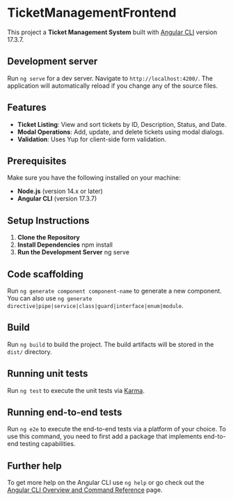 # TicketManagementFrontend

This project a **Ticket Management System** built with [Angular CLI](https://github.com/angular/angular-cli) version 17.3.7.

## Development server

Run `ng serve` for a dev server. Navigate to `http://localhost:4200/`. The application will automatically reload if you change any of the source files.

## Features

- **Ticket Listing**: View and sort tickets by ID, Description, Status, and Date.
- **Modal Operations**: Add, update, and delete tickets using modal dialogs.
- **Validation**: Uses Yup for client-side form validation.
## Prerequisites

Make sure you have the following installed on your machine:

- **Node.js** (version 14.x or later)
- **Angular CLI** (version 17.3.7)
  
## Setup Instructions
1. **Clone the Repository**
2. **Install Dependencies**
   npm install
3. **Run the Development Server**
   ng serve
   
## Code scaffolding

Run `ng generate component component-name` to generate a new component. You can also use `ng generate directive|pipe|service|class|guard|interface|enum|module`.

## Build

Run `ng build` to build the project. The build artifacts will be stored in the `dist/` directory.

## Running unit tests

Run `ng test` to execute the unit tests via [Karma](https://karma-runner.github.io).

## Running end-to-end tests

Run `ng e2e` to execute the end-to-end tests via a platform of your choice. To use this command, you need to first add a package that implements end-to-end testing capabilities.

## Further help

To get more help on the Angular CLI use `ng help` or go check out the [Angular CLI Overview and Command Reference](https://angular.io/cli) page.
